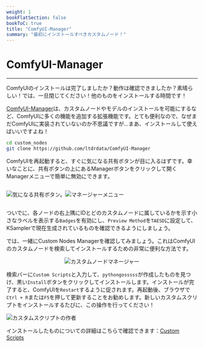 ```yaml
---
weight: 1
bookFlatSection: false
bookToC: true
title: "ComfyUI-Manager"
summary: "最初にインストールすべきカスタムノード！"
---
```


<!--markdownlint-disable MD025 MD033 MD038 -->

# ComfyUI-Manager

---

ComfyUIのインストールは完了しましたか？動作は確認できましたか？素晴らしい！では、一旦閉じてください！他のものをインストールする時間です！

[ComfyUI-Manager](https://github.com/ltdrdata/ComfyUI-Manager)は、カスタムノードやモデルのインストールを可能にするなど、ComfyUIに多くの機能を追加する拡張機能です。とても便利なので、なぜまだComfyUIに実装されていないのか不思議ですが...まあ、インストールして使えばいいですよね！

```bash
cd custom_nodes
git clone https://github.com/ltdrdata/ComfyUI-Manager
```

ComfyUIを再起動すると、すぐに気になる共有ボタンが目に入るはずです。幸いなことに、共有ボタンの上にあるManagerボタンをクリックして開くManagerメニューで簡単に無効にできます。

<div style="display: flex;">

![気になる共有ボタン。](/images/comfyui/ugly_share_button.png)

![マネージャーメニュー](/images/comfyui/manager_menu_share.png)

</div>

ついでに、各ノードの右上隅にIDとどのカスタムノードに属しているかを示す小さなラベルを表示する`Badges`を有効にし、`Preview Method`を`TAESD`に設定して、KSamplerで現在生成されているものを確認できるようにしましょう。

では、一緒にCustom Nodes Managerを確認してみましょう。これはComfyUIのカスタムノードを検索してインストールするための非常に便利な方法です。

<div style="text-align: center;">

![カスタムノードマネージャー](/images/comfyui/custom_nodes_manager.png)

</div>

検索バーに`Custom Scripts`と入力して、`pythongosssss`が作成したものを見つけ、黒い`Install`ボタンをクリックしてインストールします。インストールが完了すると、ComfyUIを`Restart`するように促されます。再起動後、ブラウザで`Ctrl + R`または`F5`を押して更新することをお勧めします。新しいカスタムスクリプトをインストールするたびに、この操作を行ってください！

![カスタムスクリプトの作者](/images/comfyui/custom_scripts_author.png)

インストールしたものについての詳細はこちらで確認できます：[Custom Scripts](/docs/yiff_toolkit/comfyui/ComfyUI-Custom-Scripts/)
